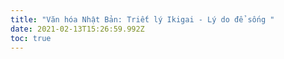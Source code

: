 ```yaml
---
title: "Văn hóa Nhật Bản: Triết lý Ikigai - Lý do để sống "
date: 2021-02-13T15:26:59.992Z
toc: true
---
```

